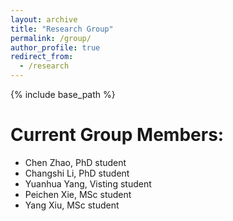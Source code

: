 ```yaml
---
layout: archive
title: "Research Group"
permalink: /group/
author_profile: true
redirect_from:
  - /research
---
```


{% include base_path %}

Current Group Members:
=====
- Chen Zhao, PhD student
- Changshi Li, PhD student
- Yuanhua Yang, Visting student
- Peichen Xie, MSc student
- Yang Xiu, MSc student

